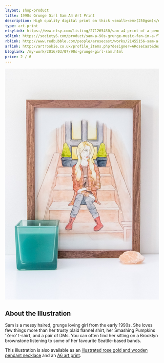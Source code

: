 ```yaml
---
layout: shop-product
title: 1990s Grunge Girl Sam A4 Art Print
description: High quality digital print on thick <small><em>(250gsm)</em></small> silk card. Blank on back. Sent in a protective cello bag. A4 in size <small><em>(21 x 29.7cm or 8.3 x 11.7in)</em></small>
type: art-print
etsylink: https://www.etsy.com/listing/271265430/sam-a4-print-of-a-pencil-watercolour
s6link: https://society6.com/product/sam-a-90s-grunge-music-fan-in-a-flannel-shirt-band-t-shirt-dm-boots_print#1=45
rblink: http://www.redbubble.com/people/arosecast/works/21455156-sam-a-90s-grunge-music-fan-in-a-flannel-shirt-band-t-shirt-dm-boots
arlink: http://artrookie.co.uk/profile_items.php?designer=ARoseCast&design=8861
bloglink: /my-work/2016/03/07/90s-grunge-girl-sam.html
price: 2 / 6
---
```


<div class="carosel">
    <img src="/assets/shop/grunge-sam-a4-art-print.jpg" alt="A4 art print of 1990s Grunge Girl Sam, by A Rose Cast" title="A4 art print of 1990s Grunge Girl Sam, by @arosecast">
</div>

<h2>About the Illustration</h2>
Sam is a messy haired, grunge loving girl from the early 1990s. She loves few things more than her trusty plaid flannel shirt, her Smashing Pumpkins 'Zero' t-shirt, and a pair of DMs. You can often find her sitting on a Brooklyn brownstone listening to some of her favourite Seattle-based bands. 

This illustration is also available as an [illustrated rose gold and wooden pendant necklace](/shop/sam-grunge-girl-necklace.html) and an [A6 art print]().